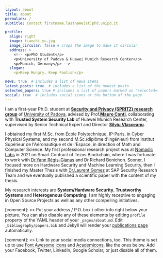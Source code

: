 ```yaml
---
layout: about
title: about
permalink: /
subtitle: Contact firstname.lastname[at]phd.unipd.it

profile:
  align: right
  image: tianchi_yu.jpg
  image_circular: false # crops the image to make it circular
  address: >
    <!-- <p>PhD Student</p>
    <p>University of Padova & Huawei Munich Research Center</p> 
    <p>Munich, Germany</p> -->
  slogan: 
    <p>Keep Hungry, Keep Foolish</p>

news: true  # includes a list of news items
latest_posts: true  # includes a list of the newest posts
selected_papers: true # includes a list of papers marked as "selected={true}"
social: true  # includes social icons at the bottom of the page
---
```


I am a first-year Ph.D. student at [**Security and Privacy (SPRITZ) research group**](https://spritz.math.unipd.it/) of [University of Padova](https://www.unipd.it/en/), advised by Prof.[**Mauro Conti**](https://www.math.unipd.it/~conti/), collaborating with **Trusted System Security Lab** of Huawei Munich Research Center, supervised by Senior Technical Expert and Director [**Silviu Vlasceanu**](https://www.linkedin.com/in/silviu-vlasceanu/).

I obtained my first M.Sc. from École Polytechnique, IP-Paris, in Cyber Physical Systems, and my second M.Sc.(diplôme d'ingénieur) from Institut Supérieur de l'Aéronautique et de l'Espace, in direction of Math and Computer Science. My first professional research project was at [Nomadic Labs](https://www.nomadic-labs.com/) in 2021 on Smart Contract of Tezos Blockchain, where I was fortunate to work with [Dr.Yann Régis-Gianas](https://yrg.gitlab.io/homepage/) and Dr.Richard Bonichon. Sooner, I focused more on Hardware Security and Machine Learning Security, then I finished my Master Thesis with [Dr.Laurent Gomez](https://scholar.google.de/citations?user=QJv4B9EAAAAJ&hl=fr) at SAP Security Research Team and we eventually published a scientific paper with the content of my thesis.

My research interests are **System/Hardware Security**, **Trustworthy Systems** and **Heterogenous Computing**. I am highly receptive to engaging in Open Source Projects as well as any other compelling initiatives.

[comment]: <> Put your address / P.O. box / other info right below your picture. You can also disable any of these elements by editing `profile` property of the YAML header of your `_pages/about.md`. Edit `_bibliography/papers.bib` and Jekyll will render your [publications page](/al-folio/publications/) automatically.

[comment]: <> Link to your social media connections, too. This theme is set up to use [Font Awesome icons](http://fortawesome.github.io/Font-Awesome/) and [Academicons](https://jpswalsh.github.io/academicons/), like the ones below. Add your Facebook, Twitter, LinkedIn, Google Scholar, or just disable all of them.

